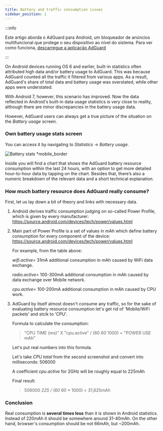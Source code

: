 ```yaml
---
title: Battery and traffic consumption issues
sidebar_position: 1
---
```


:::info

Este artigo aborda o AdGuard para Android, um bloqueador de anúncios multifuncional que protege o seu dispositivo ao nível do sistema. Para ver como funciona, [descarregue a aplicação AdGuard](https://adguard.com/download.html?auto=true)

:::

On Android devices running OS 6 and earlier, built-in statistics often attributed high data and/or battery usage to AdGuard. This was because AdGuard counted all the traffic it filtered from various apps. As a result, AdGuard's share of total data and battery usage was overstated, while other apps were understated.

With Android 7, however, this scenario has improved. Now the data reflected in Android's built-in data usage statistics is very close to reality, although there are minor discrepancies in the battery usage data.

However, AdGuard users can always get a true picture of the situation on the *Battery usage* screen.

### Own battery usage stats screen

You can access it by navigating to *Statistics* → *Battery usage*.

![Battery stats *mobile_border](https://cdn.adtidy.org/content/articles/battery/1.png)

Inside you will find a chart that shows the AdGuard battery resource consumption within the last 24 hours, with an option to get more detailed hour-to-hour data by tapping on the chart. Besides that, there’s also a numeric breakdown of the relevant data and a short technical explanation.

### How much battery resource does AdGuard really consume?

First, let us lay down a bit of theory and links with necessary data.

1. Android derives traffic consumption judging on so-called Power Profile, which is given by every manufacturer: <https://source.android.com/devices/tech/power/values.html>

1. Main part of Power Profile is a set of values in mAh which define battery consumption for every component of the device: <https://source.android.com/devices/tech/power/values.html>

    For example, from the table above:

    *wifi.active=* 31mA additional consumption in mAh caused by WiFi data exchange.

    *radio.active=* 100-300mA additional consumption in mAh caused by data exchange over Mobile network.

    *cpu.active=* 100-200mA additional consumption in mAh caused by CPU work.

1. AdGuard by itself almost doesn't consume any traffic, so for the sake of evaluating battery resource consumption let's get rid of 'Mobile/WiFi packets' and stcik to 'CPU'.

    Formula to calculate the consumption:

    > "CPU TIME (ms)" X "cpu.active" / (60 *60* 1000) = "POWER USE mAh"

    Let's put real numbers into this formula.

    Let's take *CPU total* from the second screenshot and convert into milliseconds: 506000

    A coefficient *cpu.active* for 2GHz will be roughly equal to 225mAh

    Final result:

    > 506000 *225 / (60* 60 * 1000) = 31,625mAh

### Conclusion

Real consumption is **several times less** than it is shown in Android statistics. Instead of 220mAh it should be somewhere around 31-40mAh. On the other hand, browser's consumption should be not 66mAh, but ~200mAh.

